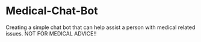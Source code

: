 # Medical-Chat-Bot
Creating a simple chat bot that can help assist a person with medical related issues. NOT FOR MEDICAL ADVICE!!

